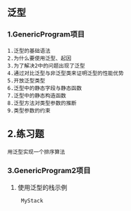 ## 泛型
### 1.GenericProgram项目
`1.泛型的基础语法`  
`2.为什么要使用泛型、起因`  
`3.为了解决2中的问题出现了泛型`  
`4.通过对比泛型与非泛型类来证明泛型的性能优势`  
`5.开放泛型类型`  
`6.泛型中的静态字段与静态函数`  
`7.泛型中的静态构造函数`  
`8.泛型方法对类型参数的推断`  
`9.类型参数的约束`

## 2.练习题
`用泛型实现一个排序算法`

### 3.GenericProgram2项目

1. 使用泛型的栈示例

   ``` MyStack```